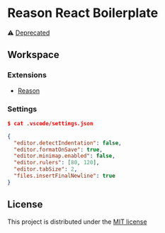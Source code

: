 # Reason React Boilerplate

⚠️ [Deprecated](https://rescript-lang.org/bucklescript-rebranding)

## Workspace

### Extensions

- [Reason](https://marketplace.visualstudio.com/items?itemName=jaredly.reason-vscode)

### Settings

```json
$ cat .vscode/settings.json

{
  "editor.detectIndentation": false,
  "editor.formatOnSave": true,
  "editor.minimap.enabled": false,
  "editor.rulers": [80, 120],
  "editor.tabSize": 2,
  "files.insertFinalNewline": true
}
```

## License

This project is distributed under the [MIT license](LICENSE)

